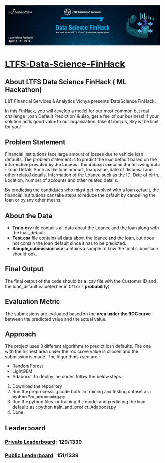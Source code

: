![alt text](https://github.com/vijay-jindal/LTFS-Data-Science-FinHack/blob/master/ml_hack_cover_image.jpg)

# [LTFS-Data-Science-FinHack](https://datahack.analyticsvidhya.com/contest/ltfs-datascience-finhack-an-online-hackathon/)

## About LTFS Data Science FinHack ( ML Hackathon)
L&T Financial Services & Analytics Vidhya presents ‘DataScience FinHack’.

In this FinHack, you will develop a model for our most common but real challenge ‘Loan Default Prediction’ & also, get a feel of our business!
If your solution adds good value to our organization, take it from us, Sky is the limit for you!

## Problem Statement

Financial institutions face large amount of losses due to vehicle loan defaults. The problem statement is to predict the loan default based on the information provided by the Loanee. The dataset contains the following data :
Loan Details Such as the loan amount, loan/value, date of disbursal and other related details.
Information of the Loanee such as the ID, Date of birth, Location, Number of accounts and other related details.

By predicting the candidates who might get involved with a loan default, the financial institutions can take steps to reduce the default by cancelling the loan or by any other means.

## About the Data
- **Train.csv** file contains all data about the Loanee and the loan along with the loan_default.
- **Test.csv** file contains all data about the loanee and the loan, but does not contain the loan_default since it has to be predicted.
- **Sample_submission.csv** contains a sample of how the final submission should look.

## Final Output
The final output of the code should be a .csv file with the Customer ID and the loan_default value(either in 0/1 or a **probability**)

## Evaluation Metric
The submissions are evaluated based on the **area under the ROC curve** between the predicted value and the actual value.

## Approach
The project uses 3 different algorithms to predict loan defaults. The one with the highest area under the roc curve value is chosen and the submission is made. The Algorithms used are :
- Random Forest
- LightGBM
- Adaboost
To deploy the codes follow the below steps :
1. Download the repository
2. Run the preprocessing code both on training and testing dataset as : python Pre_processing.py
3. Run the python files for training the model and predicting the loan defaults as : python train_and_predict_Adaboost.py
4. Done.

## Leaderboard

### [Private Leaderboard](https://datahack.analyticsvidhya.com/contest/ltfs-datascience-finhack-an-online-hackathon/pvt_lb) : 129/1339
### [Public Leaderboard](https://datahack.analyticsvidhya.com/contest/ltfs-datascience-finhack-an-online-hackathon/lb) : 151/1339
